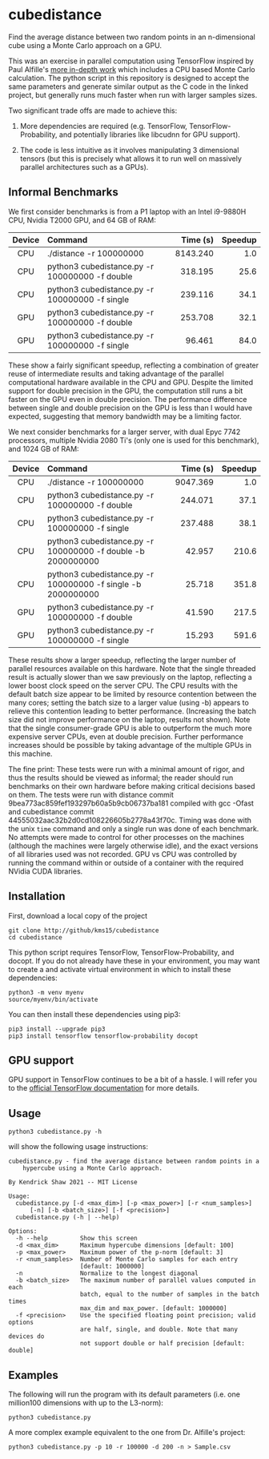# cubedistance

Find the average distance between two random points in an n-dimensional cube
using a Monte Carlo approach on a GPU.

This was an exercise in parallel computation using TensorFlow inspired by Paul
Alfille's [more in-depth work](https://github.com/alfille/distance) which
includes a CPU based Monte Carlo calculation.  The python script in this
repository is designed to accept the same parameters and generate similar
output as the C code in the linked project, but generally runs much faster when
run with larger samples sizes.

Two significant trade offs are made to achieve this:

 1. More dependencies are required (e.g. TensorFlow, TensorFlow-Probability,
    and potentially libraries like libcudnn for GPU support).

 2. The code is less intuitive as it involves manipulating 3 dimensional
    tensors (but this is precisely what allows it to run well on massively
    parallel architectures such as a GPUs).

## Informal Benchmarks

We first consider benchmarks is from a P1 laptop with an Intel i9-9880H CPU,
Nvidia T2000 GPU, and 64 GB of RAM:

Device | Command                                        | Time (s) | Speedup
:-----:|:-----------------------------------------------|---------:|-------:
  CPU  | ./distance -r 100000000                        | 8143.240 |  1.0
  CPU  | python3 cubedistance.py -r 100000000 -f double |  318.195 | 25.6
  CPU  | python3 cubedistance.py -r 100000000 -f single |  239.116 | 34.1
  GPU  | python3 cubedistance.py -r 100000000 -f double |  253.708 | 32.1
  GPU  | python3 cubedistance.py -r 100000000 -f single |   96.461 | 84.0

These show a fairly significant speedup, reflecting a combination of greater
reuse of intermediate results and taking advantage of the parallel
computational hardware available in the CPU and GPU. Despite the limited
support for double precision in the GPU, the computation still runs a bit
faster on the GPU even in double precision.  The performance difference between
single and double precision on the GPU is less than I would have expected,
suggesting that memory bandwidth may be a limiting factor.

We next consider benchmarks for a larger server, with dual Epyc 7742
processors, multiple Nvidia 2080 Ti's (only one is used for this benchmark),
and 1024 GB of RAM:

Device | Command                                                      | Time (s) | Speedup
:-----:|:-------------------------------------------------------------|---------:|-------:
  CPU  | ./distance -r 100000000                                      | 9047.369 |   1.0
  CPU  | python3 cubedistance.py -r 100000000 -f double               |  244.071 |  37.1
  CPU  | python3 cubedistance.py -r 100000000 -f single               |  237.488 |  38.1
  CPU  | python3 cubedistance.py -r 100000000 -f double -b 2000000000 |   42.957 | 210.6
  CPU  | python3 cubedistance.py -r 100000000 -f single -b 2000000000 |   25.718 | 351.8
  GPU  | python3 cubedistance.py -r 100000000 -f double               |   41.590 | 217.5
  GPU  | python3 cubedistance.py -r 100000000 -f single               |   15.293 | 591.6

These results show a larger speedup, reflecting the larger number of parallel
resources available on this hardware.  Note that the single threaded result is
actually slower than we saw previously on the laptop, reflecting a lower boost
clock speed on the server CPU.  The CPU results with the default batch size
appear to be limited by resource contention between the many cores; setting the
batch size to a larger value (using -b) appears to relieve this contention
leading to better performance. (Increasing the batch size did not improve
performance on the laptop, results not shown).  Note that the single
consumer-grade GPU is able to outperform the much more expensive server CPUs,
even at double precision.  Further performance increases should be possible by
taking advantage of the multiple GPUs in this machine.

The fine print: These tests were run with a minimal amount of rigor, and thus
the results should be viewed as informal; the reader should run benchmarks
on their own hardware before making critical decisions based on them. The tests
were run with distance commit 9bea773ac859fef193297b60a5b9cb06737ba181 compiled
with gcc -Ofast and cubedistance commit
44555032aac32b2d0cd108226605b2778a43f70c.  Timing was done with the unix `time`
command and only a single run was done of each benchmark.  No attempts were
made to control for other processes on the machines (although the machines were
largely otherwise idle), and the exact versions of all libraries used was not
recorded.  GPU vs CPU was controlled by running the command within or outside
of a container with the required NVidia CUDA libraries.

## Installation

First, download a local copy of the project

    git clone http://github/kms15/cubedistance
    cd cubedistance

This python script requires TensorFlow, TensorFlow-Probability, and docopt.
If you do not already have these in your environment, you may want to create
a and activate virtual environment in which to install these dependencies:

    python3 -m venv myenv
    source/myenv/bin/activate

You can then install these dependencies using pip3:

    pip3 install --upgrade pip3
    pip3 install tensorflow tensorflow-probability docopt

## GPU support

GPU support in TensorFlow continues to be a bit of a hassle.  I will refer you
to the
[official TensorFlow documentation](https://www.tensorflow.org/install/gpu)
for more details.

## Usage

    python3 cubedistance.py -h

will show the following usage instructions:

    cubedistance.py - find the average distance between random points in a
        hypercube using a Monte Carlo approach.

    By Kendrick Shaw 2021 -- MIT License

    Usage:
      cubedistance.py [-d <max_dim>] [-p <max_power>] [-r <num_samples>]
          [-n] [-b <batch_size>] [-f <precision>]
      cubedistance.py (-h | --help)

    Options:
      -h --help         Show this screen
      -d <max_dim>      Maximum hypercube dimensions [default: 100]
      -p <max_power>    Maximum power of the p-norm [default: 3]
      -r <num_samples>  Number of Monte Carlo samples for each entry
                        [default: 1000000]
      -n                Normalize to the longest diagonal
      -b <batch_size>   The maximum number of parallel values computed in each
                        batch, equal to the number of samples in the batch times
                        max_dim and max_power. [default: 1000000]
      -f <precision>    Use the specified floating point precision; valid options
                        are half, single, and double. Note that many devices do
                        not support double or half precision [default: double]

## Examples

The following will run the program with its default parameters (i.e. one million100
dimensions with up to the L3-norm):

    python3 cubedistance.py

A more complex example equivalent to the one from Dr. Alfille's project:

    python3 cubedistance.py -p 10 -r 100000 -d 200 -n > Sample.csv
